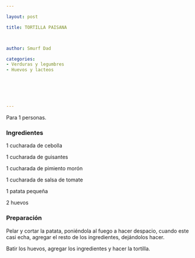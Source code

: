 ```yaml
---

layout: post

title: TORTILLA PAISANA



author: Smurf Dad

categories:
- Verduras y legumbres
- Huevos y lacteos






---
```


Para 1 personas.

<h3>Ingredientes</h3>

1 cucharada de cebolla

1 cucharada de guisantes

1 cucharada de pimiento morón

1 cucharada de salsa de tomate

1 patata pequeña

2 huevos

<h3>Preparación</h3>

Pelar y cortar la patata, poniéndola al fuego a hacer despacio, cuando este casi echa, agregar el resto de los ingredientes, dejándolos hacer.

Batir los huevos, agregar los ingredientes y hacer la tortilla.